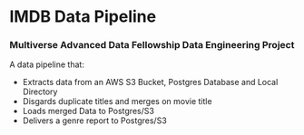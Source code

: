 # IMDB Data Pipeline
<h3 align="left">Multiverse Advanced Data Fellowship Data Engineering Project</h3>

A data pipeline that:
- Extracts data from an AWS S3 Bucket, Postgres Database and Local Directory
- Disgards duplicate titles and merges on movie title
- Loads merged Data to Postgres/S3
- Delivers a genre report to Postgres/S3
